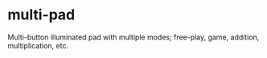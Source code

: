 # multi-pad
Multi-button illuminated pad with multiple modes; free-play, game, addition, multiplication, etc.
